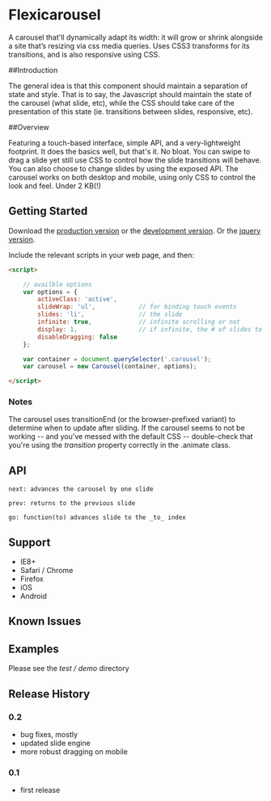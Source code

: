 # Flexicarousel

A carousel that'll dynamically adapt its width: it will grow or shrink alongside a site that’s resizing via css media queries. Uses CSS3
transforms for its transitions, and is also responsive using CSS.

##Introduction

The general idea is that this component should maintain a separation of state and style. That is to say, the Javascript should maintain
the state of the carousel (what slide, etc), while the CSS should take care of the presentation of this state (ie. transitions between
slides, responsive, etc).

##Overview

Featuring a touch-based interface, simple API, and a very-lightweight footprint. It does the basics well, but that's it. No bloat.
You can swipe to drag a slide yet still use CSS to control how the slide transitions will behave. You can also choose to change slides by
using the exposed API. The carousel works on both desktop and mobile, using only CSS to control the look and feel. Under 2 KB(!)

## Getting Started
Download the [production version][min] or the [development version][max]. Or the [jquery version][jquery].

[min]: https://github.com/apathetic/flexicarousel-3/blob/master/dist/flexicarousel.min.js
[max]: https://github.com/apathetic/flexicarousel-3/blob/master/dist/flexicarousel.js
[jquery]: https://github.com/apathetic/flexicarousel-3/blob/master/dist/jquery.flexicarousel.min.js

Include the relevant scripts in your web page, and then:

```html
<script>

	// availble options
	var options = {
		activeClass: 'active',
		slideWrap: 'ul',			// for binding touch events
		slides: 'li',				// the slide
		infinite: true,				// infinite scrolling or not
		display: 1,					// if infinite, the # of slides to "view ahead" ie. position offscreen
		disableDragging: false
	};

	var container = document.querySelector('.carousel');
	var carousel = new Carousel(container, options);

</script>
```

### Notes

The carousel uses transitionEnd (or the browser-prefixed variant) to determine when to update after sliding. If the carousel seems to not be working
-- and you've messed with the default CSS -- double-check that you're using the _transition_ property correctly in the .animate class.

## API

	next: advances the carousel by one slide

	prev: returns to the previous slide

	go: function(to) advances slide to the _to_ index


## Support
* IE8+
* Safari / Chrome
* Firefox
* iOS
* Android

## Known Issues

## Examples

Please see the _test / demo_ directory

## Release History

### 0.2
* bug fixes, mostly
* updated slide engine
* more robust dragging on mobile

### 0.1
* first release